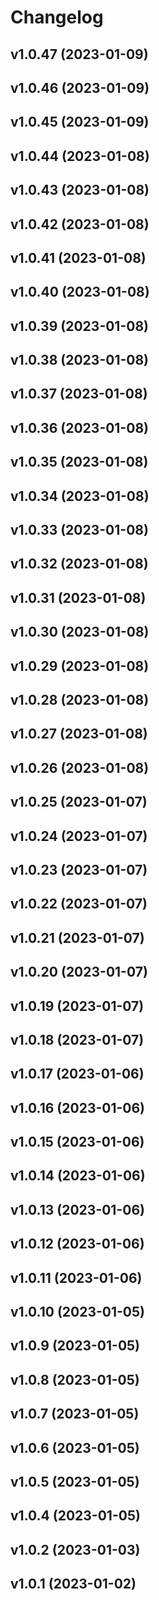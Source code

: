 # Changelog

<!--next-version-placeholder-->

## v1.0.47 (2023-01-09)


## v1.0.46 (2023-01-09)


## v1.0.45 (2023-01-09)


## v1.0.44 (2023-01-08)


## v1.0.43 (2023-01-08)


## v1.0.42 (2023-01-08)


## v1.0.41 (2023-01-08)


## v1.0.40 (2023-01-08)


## v1.0.39 (2023-01-08)


## v1.0.38 (2023-01-08)


## v1.0.37 (2023-01-08)


## v1.0.36 (2023-01-08)


## v1.0.35 (2023-01-08)


## v1.0.34 (2023-01-08)


## v1.0.33 (2023-01-08)


## v1.0.32 (2023-01-08)


## v1.0.31 (2023-01-08)


## v1.0.30 (2023-01-08)


## v1.0.29 (2023-01-08)


## v1.0.28 (2023-01-08)


## v1.0.27 (2023-01-08)


## v1.0.26 (2023-01-08)


## v1.0.25 (2023-01-07)


## v1.0.24 (2023-01-07)


## v1.0.23 (2023-01-07)


## v1.0.22 (2023-01-07)


## v1.0.21 (2023-01-07)


## v1.0.20 (2023-01-07)


## v1.0.19 (2023-01-07)


## v1.0.18 (2023-01-07)


## v1.0.17 (2023-01-06)


## v1.0.16 (2023-01-06)


## v1.0.15 (2023-01-06)


## v1.0.14 (2023-01-06)


## v1.0.13 (2023-01-06)


## v1.0.12 (2023-01-06)


## v1.0.11 (2023-01-06)


## v1.0.10 (2023-01-05)


## v1.0.9 (2023-01-05)


## v1.0.8 (2023-01-05)


## v1.0.7 (2023-01-05)


## v1.0.6 (2023-01-05)


## v1.0.5 (2023-01-05)


## v1.0.4 (2023-01-05)


## v1.0.2 (2023-01-03)


## v1.0.1 (2023-01-02)

